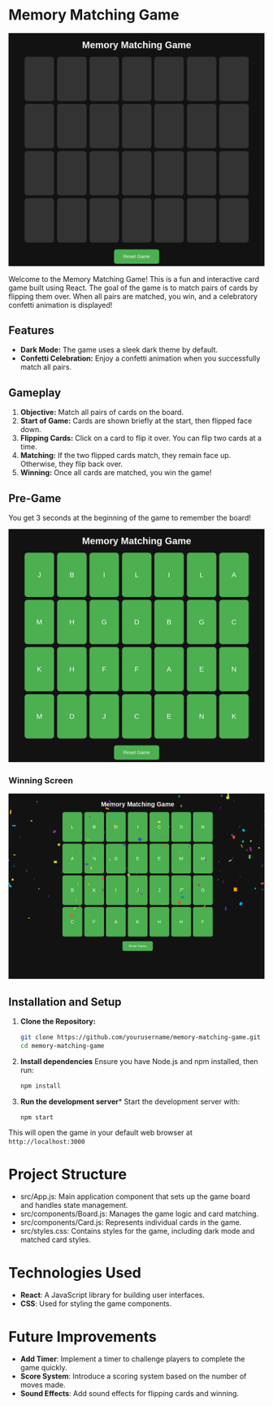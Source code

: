 # Memory Matching Game

![Memory Matching Game](./images/game.png)

Welcome to the Memory Matching Game! This is a fun and interactive card game built using React. The goal of the game is to match pairs of cards by flipping them over. When all pairs are matched, you win, and a celebratory confetti animation is displayed!

## Features

- **Dark Mode:** The game uses a sleek dark theme by default.
- **Confetti Celebration:** Enjoy a confetti animation when you successfully match all pairs.

## Gameplay

1. **Objective:** Match all pairs of cards on the board.
2. **Start of Game:** Cards are shown briefly at the start, then flipped face down.
3. **Flipping Cards:** Click on a card to flip it over. You can flip two cards at a time.
4. **Matching:** If the two flipped cards match, they remain face up. Otherwise, they flip back over.
5. **Winning:** Once all cards are matched, you win the game!

## Pre-Game

You get 3 seconds at the beginning of the game to remember the board!

![Pre-game](./images/pre-game.png)

### Winning Screen

![Winning Screen with Confetti](./images/winner.png)

## Installation and Setup

1. **Clone the Repository:**

    ```bash
    git clone https://github.com/yourusername/memory-matching-game.git
    cd memory-matching-game
    ```

2. **Install dependencies**
Ensure you have Node.js and npm installed, then run:
    ```bash
    npm install
    ```

3. **Run the development server***
Start the development server with:
    ```bash
    npm start
    ```
This will open the game in your default web browser at `http://localhost:3000`


# Project Structure
- src/App.js: Main application component that sets up the game board and handles state management.
- src/components/Board.js: Manages the game logic and card matching.
- src/components/Card.js: Represents individual cards in the game.
- src/styles.css: Contains styles for the game, including dark mode and matched card styles.

# Technologies Used
- **React**: A JavaScript library for building user interfaces.
- **CSS**: Used for styling the game components.

# Future Improvements
- **Add Timer**: Implement a timer to challenge players to complete the game quickly.
- **Score System**: Introduce a scoring system based on the number of moves made.
- **Sound Effects**: Add sound effects for flipping cards and winning.